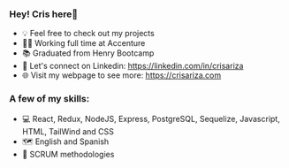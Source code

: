 ### Hey! Cris here👋

- 💡 Feel free to check out my projects
- 👨‍💻 Working full time at Accenture
- 📚 Graduated from Henry Bootcamp
- 👔 Let's connect on Linkedin: https://linkedin.com/in/crisariza
- 🌐 Visit my webpage to see more: https://crisariza.com

### A few of my skills:

- 💻 React, Redux, NodeJS, Express, PostgreSQL, Sequelize, Javascript, HTML, TailWind and CSS
- 🗺️ English and Spanish
- 💬 SCRUM methodologies
